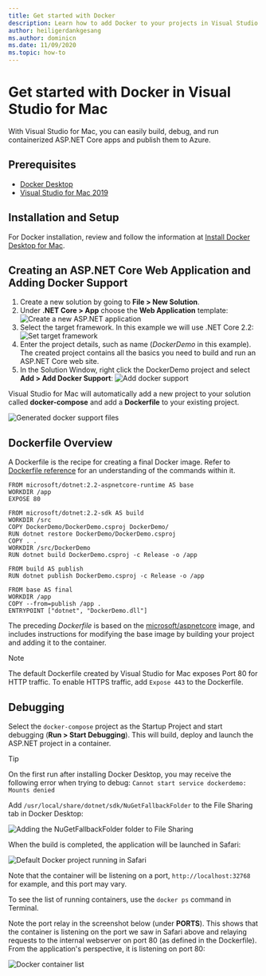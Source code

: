 ```yaml
---
title: Get started with Docker
description: Learn how to add Docker to your projects in Visual Studio for Mac
author: heiligerdankgesang
ms.author: dominicn
ms.date: 11/09/2020
ms.topic: how-to
---
```


# Get started with Docker in Visual Studio for Mac

With Visual Studio for Mac, you can easily build, debug, and run containerized ASP.NET Core apps and publish them to Azure.

## Prerequisites

* [Docker Desktop](https://hub.docker.com/editions/community/docker-ce-desktop-mac)
* [Visual Studio for Mac 2019](https://visualstudio.microsoft.com/vs/mac)

## Installation and Setup

For Docker installation, review and follow the information at [Install Docker Desktop for Mac](https://docs.docker.com/docker-for-mac/install/).

## Creating an ASP.NET Core Web Application and Adding Docker Support

1. Create a new solution by going to **File > New Solution**.
1. Under **.NET Core > App** choose the **Web Application** template:
![Create a new ASP.NET application](media/docker-quickstart-1.png)
1. Select the target framework. In this example we will use .NET Core 2.2:
![Set target framework](media/docker-quickstart-2.png)
1. Enter the project details, such as name (_DockerDemo_ in this example). The created project contains all the basics you need to build and run an ASP.NET Core web site.
1. In the Solution Window, right click the DockerDemo project and select **Add > Add Docker Support**:
![Add docker support](media/docker-quickstart-3.png)

Visual Studio for Mac will automatically add a new project to your solution called **docker-compose** and add a **Dockerfile** to your existing project.

![Generated docker support files](media/docker-quickstart-4.png)

## Dockerfile Overview

A Dockerfile is the recipe for creating a final Docker image. Refer to [Dockerfile reference](https://docs.docker.com/engine/reference/builder/) for an understanding of the commands within it.

```
FROM microsoft/dotnet:2.2-aspnetcore-runtime AS base
WORKDIR /app
EXPOSE 80

FROM microsoft/dotnet:2.2-sdk AS build
WORKDIR /src
COPY DockerDemo/DockerDemo.csproj DockerDemo/
RUN dotnet restore DockerDemo/DockerDemo.csproj
COPY . .
WORKDIR /src/DockerDemo
RUN dotnet build DockerDemo.csproj -c Release -o /app

FROM build AS publish
RUN dotnet publish DockerDemo.csproj -c Release -o /app

FROM base AS final
WORKDIR /app
COPY --from=publish /app .
ENTRYPOINT ["dotnet", "DockerDemo.dll"]
```

The preceding *Dockerfile* is based on the [microsoft/aspnetcore](https://hub.docker.com/r/microsoft/aspnetcore/) image, and includes instructions for modifying the base image by building your project and adding it to the container.

> [!NOTE]
> The default Dockerfile created by Visual Studio for Mac exposes Port 80 for HTTP traffic. To enable HTTPS traffic, add `Expose 443` to the Dockerfile.

## Debugging

Select the `docker-compose` project as the Startup Project and start debugging (**Run > Start Debugging**). This will build, deploy and launch the ASP.NET project in a container.

> [!TIP]
> On the first run after installing Docker Desktop, you may receive the following error when trying to debug: `Cannot start service dockerdemo: Mounts denied`
>
> Add `/usr/local/share/dotnet/sdk/NuGetFallbackFolder` to the File Sharing tab in Docker Desktop:
>
> ![Adding the NuGetFallbackFolder folder to File Sharing](media/docker-quickstart-5.png)

When the build is completed, the application will be launched in Safari:

![Default Docker project running in Safari](media/docker-quickstart-6.png)

Note that the container will be listening on a port, `http://localhost:32768` for example, and this port may vary.

To see the list of running containers, use the `docker ps` command in Terminal.

Note the port relay in the screenshot below (under **PORTS**). This shows that the container is listening on the port we saw in Safari above and relaying requests to the internal webserver on port 80 (as defined in the Dockerfile). From the application's perspective, it is listening on port 80:

![Docker container list](media/docker-quickstart-7.png)

